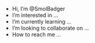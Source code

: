 - Hi, I’m @SmolBadger
- I’m interested in ...
- I’m currently learning ...
- I’m looking to collaborate on ...
- How to reach me ...

<!---
SmolBadger/SmolBadger is a ✨ special ✨ repository because its `README.md` (this file) appears on your GitHub profile.
You can click the Preview link to take a look at your changes.
--->
